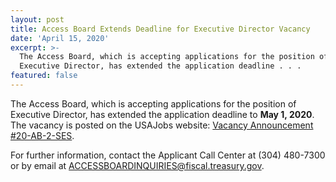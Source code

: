 ```yaml
---
layout: post
title: Access Board Extends Deadline for Executive Director Vacancy
date: 'April 15, 2020'
excerpt: >-
  The Access Board, which is accepting applications for the position of
  Executive Director, has extended the application deadline . . . 
featured: false
---
```

The Access Board, which is accepting applications for the position of Executive Director, has extended the application deadline to **May 1, 2020**. The vacancy is posted on the USAJobs website: [Vacancy Announcement #20-AB-2-SES](https://www.usajobs.gov/GetJob/ViewDetails/562006600).

For further information, contact the Applicant Call Center at (304) 480-7300 or by email at [](mailto:ACCESSBOARDINQUIRIES@fiscal.treasury.gov.)<ACCESSBOARDINQUIRIES@fiscal.treasury.gov>.

